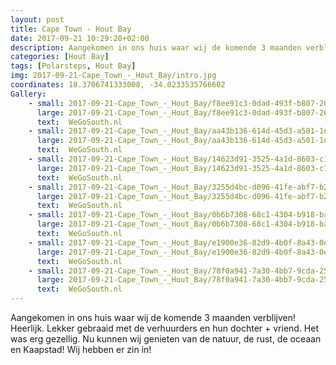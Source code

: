 ```yaml
---
layout: post
title: Cape Town - Hout Bay
date: 2017-09-21 10:29:20+02:00
description: Aangekomen in ons huis waar wij de komende 3 maanden verblijven! Heerlijk. Lekker gebraaid met de verhuurders en hun dochter + vriend. Het was erg gezellig. Nu kunnen wij genieten van de natuur, de rust
categories: [Hout Bay]
tags: [Polarsteps, Hout Bay]
img: 2017-09-21-Cape_Town_-_Hout_Bay/intro.jpg
coordinates: 18.3706741333008, -34.0233535766602
Gallery:
    - small: 2017-09-21-Cape_Town_-_Hout_Bay/f8ee91c3-0dad-493f-b807-265241dc3a94_large_image.jpg
      large: 2017-09-21-Cape_Town_-_Hout_Bay/f8ee91c3-0dad-493f-b807-265241dc3a94_large_image.jpg
      text:  WeGoSouth.nl
    - small: 2017-09-21-Cape_Town_-_Hout_Bay/aa43b136-614d-45d3-a501-1d271723b332_large_image.jpg
      large: 2017-09-21-Cape_Town_-_Hout_Bay/aa43b136-614d-45d3-a501-1d271723b332_large_image.jpg
      text:  WeGoSouth.nl
    - small: 2017-09-21-Cape_Town_-_Hout_Bay/14623d91-3525-4a1d-8603-c13ad8ff7f92_large_image.jpg
      large: 2017-09-21-Cape_Town_-_Hout_Bay/14623d91-3525-4a1d-8603-c13ad8ff7f92_large_image.jpg
      text:  WeGoSouth.nl
    - small: 2017-09-21-Cape_Town_-_Hout_Bay/3255d4bc-d096-41fe-abf7-b2ac670c8e96_large_image.jpg
      large: 2017-09-21-Cape_Town_-_Hout_Bay/3255d4bc-d096-41fe-abf7-b2ac670c8e96_large_image.jpg
      text:  WeGoSouth.nl
    - small: 2017-09-21-Cape_Town_-_Hout_Bay/0b6b7308-68c1-4304-b918-bad70d697539_large_image.jpg
      large: 2017-09-21-Cape_Town_-_Hout_Bay/0b6b7308-68c1-4304-b918-bad70d697539_large_image.jpg
      text:  WeGoSouth.nl
    - small: 2017-09-21-Cape_Town_-_Hout_Bay/e1900e36-82d9-4b0f-8a43-0e55fcaba28e_large_image.jpg
      large: 2017-09-21-Cape_Town_-_Hout_Bay/e1900e36-82d9-4b0f-8a43-0e55fcaba28e_large_image.jpg
      text:  WeGoSouth.nl
    - small: 2017-09-21-Cape_Town_-_Hout_Bay/78f0a941-7a30-4bb7-9cda-254857d62582_large_image.jpg
      large: 2017-09-21-Cape_Town_-_Hout_Bay/78f0a941-7a30-4bb7-9cda-254857d62582_large_image.jpg
      text:  WeGoSouth.nl
---
```

Aangekomen in ons huis waar wij de komende 3 maanden verblijven! Heerlijk. 
Lekker gebraaid met de verhuurders en hun dochter + vriend. Het was erg gezellig. Nu kunnen wij genieten van de natuur, de rust, de oceaan en Kaapstad! 
Wij hebben er zin in! 